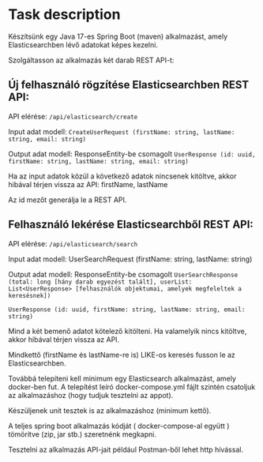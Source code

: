 # Task description

Készítsünk egy Java 17-es Spring Boot (maven) alkalmazást, amely Elasticsearchben lévő adatokat képes kezelni.

Szolgáltasson az alkalmazás két darab REST API-t:

## Új felhasználó rögzítése Elasticsearchben REST API:

API elérése: `/api/elasticsearch/create`

Input adat modell: `CreateUserRequest (firstName: string, lastName: string, email: string)`

Output adat modell: ResponseEntity-be csomagolt `UserResponse (id: uuid, firstName: string, lastName: string, email: string)`

Ha az input adatok közül a következő adatok nincsenek kitöltve, akkor hibával térjen vissza az API: firstName, lastName

Az id mezőt generálja le a REST API.

## Felhasználó lekérése Elasticsearchből REST API:

API elérése: `/api/elasticsearch/search`

Input adat modell: UserSearchRequest (firstName: string, lastName: string)

Output adat modell: ResponseEntity-be csomagolt `UserSearchResponse (total: long [hány darab egyezést talált], userList: List<UserResponse> [felhasználók objektumai, amelyek megfeleltek a keresésnek])`

`UserResponse (id: uuid, firstName: string, lastName: string, email: string)`

Mind a két bemenő adatot kötelező kitölteni. Ha valamelyik nincs kitöltve, akkor hibával térjen vissza az API.

Mindkettő (firstName és lastName-re is) LIKE-os keresés fusson le az Elasticsearchben.



Továbbá telepíteni kell minimum egy Elasticsearch alkalmazást, amely docker-ben fut. A telepítést leíró docker-compose.yml fájlt szintén csatoljuk az alkalmazáshoz (hogy tudjuk tesztelni az appot).

Készüljenek unit tesztek is az alkalmazáshoz (minimum kettő).

A teljes spring boot alkalmazás kódját ( docker-compose-al együtt ) tömörítve (zip, jar stb.) szeretnénk megkapni.

Tesztelni az alkalmazás API-jait például Postman-ből lehet http hívással.